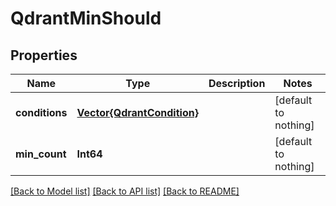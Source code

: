 # QdrantMinShould


## Properties
Name | Type | Description | Notes
------------ | ------------- | ------------- | -------------
**conditions** | [**Vector{QdrantCondition}**](QdrantCondition.md) |  | [default to nothing]
**min_count** | **Int64** |  | [default to nothing]


[[Back to Model list]](../README.md#models) [[Back to API list]](../README.md#api-endpoints) [[Back to README]](../README.md)


